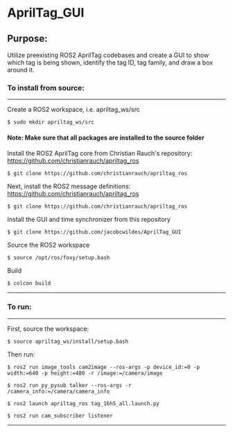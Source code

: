 # AprilTag_GUI

## Purpose:

Utilize preexisting ROS2 AprilTag codebases and create a GUI to show which tag is being shown, identify the tag ID, tag family, and draw a box around it.

### To install from source:
*************************************************************************
Create a ROS2 workspace, i.e. apriltag_ws/src
```
$ sudo mkdir apriltag_ws/src
```
#### Note: Make sure that all packages are installed to the source folder

Install the ROS2 AprilTag core from Christian Rauch's repository: https://github.com/christianrauch/apriltag_ros
```
$ git clone https://github.com/christianrauch/apriltag_ros
```

Next, install the ROS2 message definitions: https://github.com/christianrauch/apriltag_ros
```
$ git clone https://github.com/christianrauch/apriltag_ros
```
Install the GUI and time synchronizer from this repository
```
$ git clone https://github.com/jacobcwildes/AprilTag_GUI
```

Source the ROS2 workspace
```
$ source /opt/ros/foxy/setup.bash
```

Build
```
$ colcon build
```

*************************************************************************

### To run:
*************************************************************************
First, source the workspace:
```
$ source apriltag_ws/install/setup.bash
```
Then run:
```
$ ros2 run image_tools cam2image --ros-args -p device_id:=0 -p width:=640 -p height:=480 -r /image:=/camera/image

$ ros2 run py_pysub talker --ros-args -r /camera_info:=/camera/camera_info

$ ros2 launch apriltag_ros tag_16h5_all.launch.py

$ ros2 run cam_subscriber listener
```
*************************************************************************
